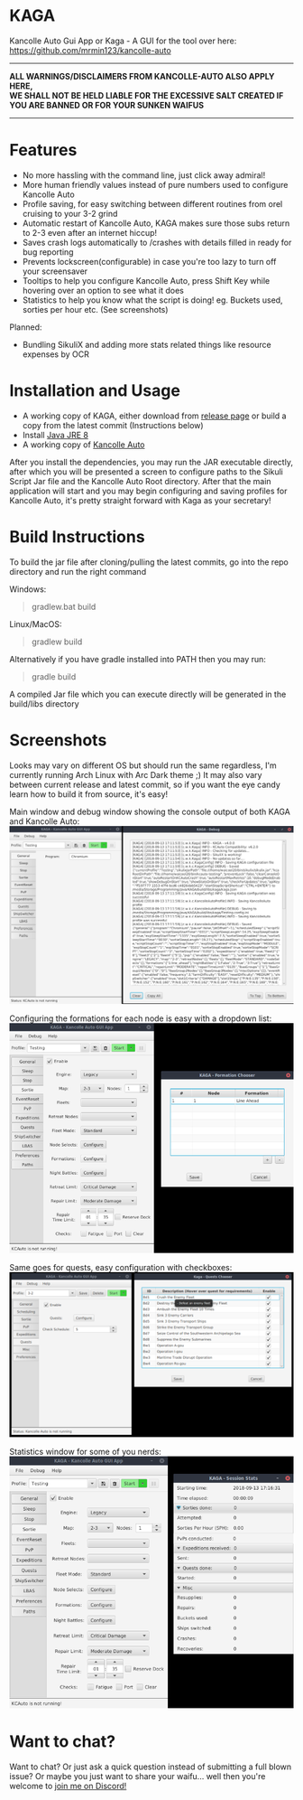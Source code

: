 # KAGA
Kancolle Auto Gui App or Kaga - A GUI for the tool over here: https://github.com/mrmin123/kancolle-auto

---
**ALL WARNINGS/DISCLAIMERS FROM KANCOLLE-AUTO ALSO APPLY HERE,  
WE SHALL NOT BE HELD LIABLE FOR THE EXCESSIVE SALT CREATED IF YOU ARE BANNED OR FOR YOUR SUNKEN WAIFUS**

---

# Features

- No more hassling with the command line, just click away admiral!
- More human friendly values instead of pure numbers used to configure Kancolle Auto
- Profile saving, for easy switching between different routines from orel cruising to your 3-2 grind
- Automatic restart of Kancolle Auto, KAGA makes sure those subs return to 2-3 even after an internet hiccup!
- Saves crash logs automatically to <Kancolle Auto Directory>/crashes with details filled in ready for bug reporting
- Prevents lockscreen(configurable) in case you're too lazy to turn off your screensaver
- Tooltips to help you configure Kancolle Auto, press Shift Key while hovering over an option to see what it does
- Statistics to help you know what the script is doing! eg. Buckets used, sorties per hour etc. (See screenshots)

Planned:
- Bundling SikuliX and adding more stats related things like resource expenses by OCR

# Installation and Usage

* A working copy of KAGA, either download from [release page](https://github.com/waicool20/KAGA/releases) or build a copy from the latest commit (Instructions below)
* Install [Java JRE 8](http://www.oracle.com/technetwork/java/javase/downloads/jre8-downloads-2133155.html)
* A working copy of [Kancolle Auto](https://github.com/mrmin123/kancolle-auto)

After you install the dependencies, you may run the JAR executable directly, after which you will be presented a screen to configure paths to the Sikuli Script Jar file and the Kancolle Auto Root directory.
After that the main application will start and you may begin configuring and saving profiles for Kancolle Auto, it's pretty straight forward with Kaga as your secretary!

# Build Instructions

To build the jar file after cloning/pulling the latest commits, go into the repo directory and run the right command

Windows:

> gradlew.bat build

Linux/MacOS:

> gradlew build

Alternatively if you have gradle installed into PATH then you may run:

> gradle build

A compiled Jar file which you can execute directly will be generated in the build/libs directory

# Screenshots

Looks may vary on different OS but should run the same regardless, I'm currently running Arch Linux with Arc Dark theme ;) 
It may also vary between current release and latest commit, so if you want the eye candy learn how to build it from source, it's easy!


Main window and debug window showing the console output of both KAGA and Kancolle Auto:
![Main and Debug window](screenshots/Main_and_Debug_window.png?raw=true)

Configuring the formations for each node is easy with a dropdown list:
![Choosing formations](screenshots/Choosing_formations.png?raw=true)

Same goes for quests, easy configuration with checkboxes:
![Choosing quests](screenshots/Choosing_quests.png?raw=true)

Statistics window for some of you nerds:
![Statistics window](screenshots/Main_and_Stats_window.png?raw=true)

# Want to chat?

Want to chat? Or just ask a quick question instead of submitting a full blown issue? Or maybe you just want to share your waifu...
well then you're welcome to [join me on Discord!](https://discord.gg/2tt5Der)

